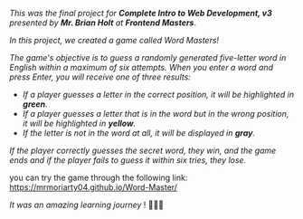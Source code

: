 _This was the final project for **Complete Intro to Web Development, v3** presented by **Mr. Brian Holt** at **Frontend Masters**_.

_In this project, we created a game called Word Masters!_

_The game's objective is to guess a randomly generated five-letter word in English within a maximum of six attempts. 
When you enter a word and press Enter, you will receive one of three results:_

- _If a player guesses a letter in the correct position, it will be highlighted in **green**._
- _If a player guesses a letter that is in the word but in the wrong position, it will be highlighted in **yellow**._
- _If the letter is not in the word at all, it will be displayed in **gray**._

_If the player correctly guesses the secret word, they win, and the game ends and if the player fails to guess it within six tries, they lose._

you can try the game through the following link: https://mrmoriarty04.github.io/Word-Master/

_It was an amazing learning journey_ ! 🤍🚀🚀
